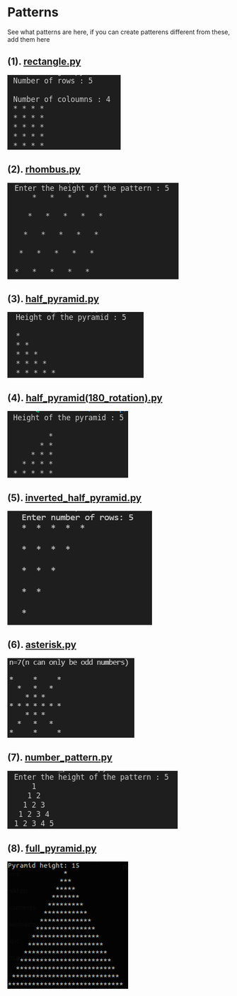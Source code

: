 # Patterns
See what patterns are here, if you can create patterens different from these, add them here

## (1). [rectangle.py](https://github.com/gautam32/Patterns/blob/main/Python/rectangle.py)
![rectangle](Images/rectangle.png)

## (2). [rhombus.py](https://github.com/gautam32/Patterns/blob/main/Python/rhombus.py)
![rhombus](Images/rhombus.png)

## (3). [half_pyramid.py](https://github.com/gautam32/Patterns/blob/main/Python/half_pyramid.py)
![half_pyramid](Images/half_pyramid.png)

## (4). [half_pyramid(180_rotation).py](https://github.com/gautam32/Patterns/blob/main/Python/half_pyramid(180_rotation).py)
![half_pyramid(180_rotation)](Images/half_pyramid(180_rotation).png)

## (5). [inverted_half_pyramid.py](https://github.com/gautam32/Patterns/blob/main/Python/inverted_half_pyramid.py)
![inverted_half_pyramid](Images/inverted_half_pyramid.png)

## (6). [asterisk.py](https://github.com/gautam32/Patterns/blob/main/Python/asterisk.py)
![inverted_half_pyramid](Images/asterisk.PNG)

## (7). [number_pattern.py](https://github.com/gautam32/Patterns/blob/main/Python/number_pattern.py)
![number_pattern](Images/number_pattern.png)

## (8). [full_pyramid.py](https://github.com/gautam32/Patterns/blob/main/Python/full_pyramid.py)
![full_pyramid](Images/full_pyramid.png)
